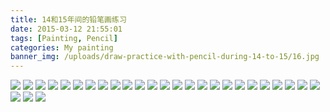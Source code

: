 ```yaml
---
title: 14和15年间的铅笔画练习
date: 2015-03-12 21:55:01
tags: [Painting, Pencil]
categories: My painting
banner_img: /uploads/draw-practice-with-pencil-during-14-to-15/16.jpg
---
```

![](/uploads/draw-practice-with-pencil-during-14-to-15/1.jpg)
![](/uploads/draw-practice-with-pencil-during-14-to-15/2.jpg)
![](/uploads/draw-practice-with-pencil-during-14-to-15/3.jpg)
![](/uploads/draw-practice-with-pencil-during-14-to-15/4.jpg)
![](/uploads/draw-practice-with-pencil-during-14-to-15/5.jpg)
![](/uploads/draw-practice-with-pencil-during-14-to-15/6.jpg)
![](/uploads/draw-practice-with-pencil-during-14-to-15/7.jpg)
![](/uploads/draw-practice-with-pencil-during-14-to-15/8.jpg)
![](/uploads/draw-practice-with-pencil-during-14-to-15/9.jpg)
![](/uploads/draw-practice-with-pencil-during-14-to-15/10.jpg)
![](/uploads/draw-practice-with-pencil-during-14-to-15/11.jpg)
![](/uploads/draw-practice-with-pencil-during-14-to-15/12.jpg)
![](/uploads/draw-practice-with-pencil-during-14-to-15/13.jpg)
![](/uploads/draw-practice-with-pencil-during-14-to-15/14.jpg)
![](/uploads/draw-practice-with-pencil-during-14-to-15/15.jpg)
![](/uploads/draw-practice-with-pencil-during-14-to-15/16.jpg)
![](/uploads/draw-practice-with-pencil-during-14-to-15/17.jpg)
![](/uploads/draw-practice-with-pencil-during-14-to-15/18.jpg)
![](/uploads/draw-practice-with-pencil-during-14-to-15/19.jpg)
![](/uploads/draw-practice-with-pencil-during-14-to-15/20.jpg)
![](/uploads/draw-practice-with-pencil-during-14-to-15/21.jpg)
![](/uploads/draw-practice-with-pencil-during-14-to-15/22.jpg)
![](/uploads/draw-practice-with-pencil-during-14-to-15/23.jpg)
![](/uploads/draw-practice-with-pencil-during-14-to-15/24.jpg)
![](/uploads/draw-practice-with-pencil-during-14-to-15/25.jpg)
![](/uploads/draw-practice-with-pencil-during-14-to-15/26.jpg)
![](/uploads/draw-practice-with-pencil-during-14-to-15/27.jpg)
![](/uploads/draw-practice-with-pencil-during-14-to-15/28.jpg)

